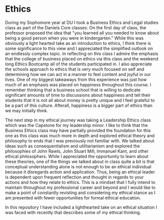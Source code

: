 # Ethics

During my Sophomore year at DU I took a Business Ethics and Legal studies class as part of the Daniels Core classes. On the first day of class, the professor proposed the idea that "you learned all you needed to know about being a good person when you were in kindergarten." While this was obviously a light hearted take as an introduction to ethics, I think there is some significance to this view and I appreciated the simplified outlook on an endlessly complex topic. In reflecting on this class I admire the emphasis that the college of business placed on ethics via this class and the weekend long Ethics Bootcamp all of the students participated in. I also appreciate the schools approach to ethics that is very much focused on self and determining how we can act in a manner to feel content and joyful in our lives. One of my biggest takeaways from this experience was just how much of an emphasis was placed on happiness throughout this course. I remember thinking that a business school that is willing to dedicate significant amounts of time to discussions about happiness and tell their students that it is not all about money is pretty unique and I feel grateful to be a part of this culture. Afterall, happiness is a bigger part of ethics than we may initially think.

The next step in my ethical journey was taking a Leadership Ethics class which was the Capstone for my leadership minor. I like to think that the Business Ethics class may have partially provided the foundation for this one as this class was much more in depth and explored ethical theory and philosophy to ends that I was previously not familiar with. We talked about ideas such as consequentialism and utilitarianism and explored the philosophies of John Rawls, John Stuart Mill, Immanuel Kant, and other ethical philosophers. While I appreciated the opportunity to learn about these theories, one of the things we talked about in class quite a bit is that conceptual understanding alone is not enough to be an ethical individual because it disregards action and application. Thus, being an ethical leader is dependent upon frequent reflection and thought in regards to your actions and how they relate to ethics. This is a mindset that I fully intend to maintain throughout my professional career and beyond and I would like to make a point of constantly revisting and considering my ethical stance as I am presented with fewer opportunities for formal ethical education.

In this repository I have included a lighthearted take on an ethical situation I was faced with recently that describes some of my ethical thinking.
